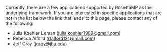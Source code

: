 Currently, there are a few applications supported by RosettaMP as the underlying framework. If you are interested in specific applications that are not in the list below the link that leads to this page, please contact any of the following:

* Julia Koehler Leman (julia.koehler1982@gmail.com)
* Rebecca Alford (rfalford12@gmail.com)
* Jeff Gray (jgray@jhu.edu)